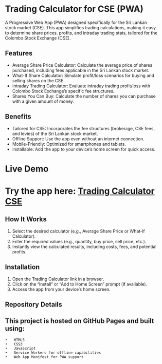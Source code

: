 # Trading Calculator for CSE (PWA)

A Progressive Web App (PWA) designed specifically for the Sri Lankan stock market (CSE). This app simplifies trading calculations, making it easy to determine share prices, profits, and intraday trading stats, tailored for the Colombo Stock Exchange (CSE).

## Features

- Average Share Price Calculator: Calculate the average price of shares purchased, including fees applicable in the Sri Lankan stock market.
- What-If Share Calculator: 		Simulate profit/loss scenarios for buying and selling shares on the CSE.
- Intraday Trading Calculator: 		Evaluate intraday trading profit/loss with Colombo Stock Exchange’s specific fee structures.
- Shares You Can Buy: 			Calculate the number of shares you can purchase with a given amount of money.

## Benefits
- Tailored for CSE: 	Incorporates the fee structures (brokerage, CSE fees, and levies) of the Sri Lankan stock market.
- Offline Support: 	Use the app even without an internet connection.
- Mobile-Friendly: 	Optimized for smartphones and tablets.
- Installable: 		Add the app to your device’s home screen for quick access.

# Live Demo

# Try the app here: [Trading Calculator CSE](https://chaturnak.github.io/TCalac/)


## How It Works
1.	Select the desired calculator (e.g., Average Share Price or What-If Calculator).
2.	Enter the required values (e.g., quantity, buy price, sell price, etc.).
3.	Instantly view the calculated results, including costs, fees, and potential profits.

## Installation
1.	Open the Trading Calculator link in a browser.
2.	Click on the “Install” or “Add to Home Screen” prompt (if available).
3.	Access the app from your device’s home screen.

## Repository Details

## This project is hosted on GitHub Pages and built using:
	•	HTML5
	•	CSS3
	•	JavaScript
	•	Service Workers for offline capabilities
	•	Web App Manifest for PWA support
